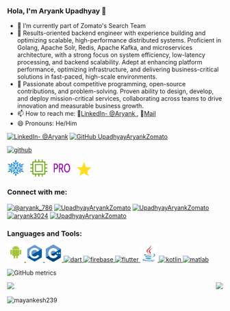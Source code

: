 ### Hola, I'm Aryank Upadhyay 👋


- 🔭 I’m currently part of Zomato's Search Team
- 🤔 Results-oriented backend engineer with experience building and optimizing scalable, high-performance distributed systems. Proficient in Golang, Apache Solr, Redis, Apache Kafka, and microservices architecture, with a strong focus on system efficiency, low-latency processing, and backend scalability. Adept at enhancing platform performance, optimizing infrastructure, and delivering business-critical solutions in fast-paced, high-scale environments.
- 💬 Passionate about competitive programming, open-source contributions, and problem-solving. Proven ability to design, develop, and deploy mission-critical services, collaborating across teams to drive innovation and measurable business growth.
- 📫 How to reach me:  📧[LinkedIn- @Aryank ](https://www.linkedin.com/in/aryank-upadhyay-6311641b9/) , 📧[Mail](mailto:iamUpadhyayAryankZomato@gmailcom)
- 😄 Pronouns: He/Him

 [![LinkedIn- @Aryank ](https://img.shields.io/badge/-Aryank-blue?style=flat-square&logo=Linkedin&logoColor=white&link=https://www.linkedin.com/in/aryank-upadhyay-6311641b9/)](https://www.linkedin.com/in/aryank-upadhyay-6311641b9/)
[![GitHub UpadhyayAryankZomato](https://img.shields.io/github/followers/UpadhyayAryankZomato?label=follow&style=social)](https://github.com/AryankUadhyay)
<br/> 
<!-- <p align="left"> <img src="https://komarev.com/ghpvc/?username=UpadhyayAryankZomato&label=Profile views&color=008000&style=flat" alt="UpadhyayAryankZomato" /> </p> -->

<!-- <p align="left"> <a href="https://github.com/ryo-ma/github-profile-trophy"><img src="https://github-profile-trophy.vercel.app/?username=UpadhyayAryankZomato" alt="UpadhyayAryankZomato" /></a> </p> -->

[<img src='https://cdn.jsdelivr.net/npm/simple-icons@3.0.1/icons/github.svg' alt='github' height='40'>](https://github.com/UpadhyayAryankZomato)  

<a href='https://archiveprogram.github.com/'><img src='https://raw.githubusercontent.com/acervenky/animated-github-badges/master/assets/acbadge.gif' width='40' height='40'></a> <a href='https://docs.github.com/en/developers'><img src='https://raw.githubusercontent.com/acervenky/animated-github-badges/master/assets/devbadge.gif' width='40' height='40'></a> <a href='https://github.com/pricing'><img src='https://raw.githubusercontent.com/acervenky/animated-github-badges/master/assets/pro.gif' width='40' height='40'></a> <a href='https://stars.github.com/'><img src='https://raw.githubusercontent.com/acervenky/animated-github-badges/master/assets/starbadge.gif' width='35' height='35'></a> 


<h3 align="left">Connect with me:</h3>
<p align="left">
<a href="https://twitter.com/@aryank_786" target="blank"><img align="center" src="https://raw.githubusercontent.com/rahuldkjain/github-profile-readme-generator/master/src/images/icons/Social/twitter.svg" alt="@aryank_786" height="30" width="40" /></a>
<a href="https://www.linkedin.com/in/aryank-upadhyay-6311641b9/" target="blank"><img align="center" src="https://raw.githubusercontent.com/rahuldkjain/github-profile-readme-generator/master/src/images/icons/Social/linked-in-alt.svg" alt="UpadhyayAryankZomato" height="30" width="40" /></a>
<a href="https://instagram.com/UpadhyayAryankZomato" target="blank"><img align="center" src="https://raw.githubusercontent.com/rahuldkjain/github-profile-readme-generator/master/src/images/icons/Social/instagram.svg" alt="UpadhyayAryankZomato" height="30" width="40" /></a>
<a href="https://codeforces.com/profile/aryank3024" target="blank"><img align="center" src="https://raw.githubusercontent.com/rahuldkjain/github-profile-readme-generator/master/src/images/icons/Social/codeforces.svg" alt="aryank3024" height="30" width="40" /></a>
<a href="https://www.leetcode.com/UpadhyayAryankZomato" target="blank"><img align="center" src="https://raw.githubusercontent.com/rahuldkjain/github-profile-readme-generator/master/src/images/icons/Social/leet-code.svg" alt="UpadhyayAryankZomato" height="30" width="40" /></a>
</p>

<h3 align="left">Languages and Tools:</h3>
<p align="left"> <a href="https://developer.android.com" target="_blank" rel="noreferrer"> <img src="https://raw.githubusercontent.com/devicons/devicon/master/icons/android/android-original-wordmark.svg" alt="android" width="40" height="40"/> </a> <a href="https://www.cprogramming.com/" target="_blank" rel="noreferrer"> <img src="https://raw.githubusercontent.com/devicons/devicon/master/icons/c/c-original.svg" alt="c" width="40" height="40"/> </a> <a href="https://www.w3schools.com/cpp/" target="_blank" rel="noreferrer"> <img src="https://raw.githubusercontent.com/devicons/devicon/master/icons/cplusplus/cplusplus-original.svg" alt="cplusplus" width="40" height="40"/> </a> <a href="https://dart.dev" target="_blank" rel="noreferrer"> <img src="https://www.vectorlogo.zone/logos/dartlang/dartlang-icon.svg" alt="dart" width="40" height="40"/> </a> <a href="https://firebase.google.com/" target="_blank" rel="noreferrer"> <img src="https://www.vectorlogo.zone/logos/firebase/firebase-icon.svg" alt="firebase" width="40" height="40"/> </a> <a href="https://flutter.dev" target="_blank" rel="noreferrer"> <img src="https://www.vectorlogo.zone/logos/flutterio/flutterio-icon.svg" alt="flutter" width="40" height="40"/> </a> <a href="https://www.java.com" target="_blank" rel="noreferrer"> <img src="https://raw.githubusercontent.com/devicons/devicon/master/icons/java/java-original.svg" alt="java" width="40" height="40"/> </a> <a href="https://kotlinlang.org" target="_blank" rel="noreferrer"> <img src="https://www.vectorlogo.zone/logos/kotlinlang/kotlinlang-icon.svg" alt="kotlin" width="40" height="40"/> </a> <a href="https://www.mathworks.com/" target="_blank" rel="noreferrer"> <img src="https://upload.wikimedia.org/wikipedia/commons/2/21/Matlab_Logo.png" alt="matlab" width="40" height="40"/> </a> </p>


![GitHub metrics](https://metrics.lecoq.io/UpadhyayAryankZomato)  



 <img src="https://github-readme-stats.vercel.app/api?username=UpadhyayAryankZomato&&show_icons=true&title_color=fffff9&icon_color=ffffff&text_color=088000&bg_color=191919">
<!-- <p><img align="left" src="https://github-readme-stats.vercel.app/api/top-langs?username=UpadhyayAryankZomato&show_icons=true&locale=en&layout=compact" alt="UpadhyayAryankZomato" /></p> -->

<!-- <p>&nbsp;<img align="center" src="https://github-readme-stats.vercel.app/api?username=UpadhyayAryankZomato&show_icons=true&locale=en" alt="UpadhyayAryankZomato" /></p> -->
<!-- 
<p><img align="center" src="https://github-readme-streak-stats.herokuapp.com/?user=UpadhyayAryankZomato&" alt="UpadhyayAryankZomato" /></p> -->
<a href="https://github.com/UpadhyayAryankZomato">
  <img align="right" src="https://github-readme-stats.vercel.app/api/top-langs/?username=UpadhyayAryankZomato&theme=gotham" />
</a>
<div align="center">
  <p><img align="left" src="https://github-readme-streak-stats.herokuapp.com/?user=UpadhyayAryankZomato&theme=gotham" alt="mayankesh239" /></p>
</div>

